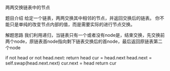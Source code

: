 两两交换链表中的节点

题目介绍
给定一个链表，两两交换其中相邻的节点，并返回交换后的链表。
你不能只是单纯的改变节点内部的值，而是需要实际的进行节点交换。

解题思路
我们利用递归，当链表只有一个或者没有node是，结束交换，先交换前两个node，原链表首node指向剩下链表交换后的首node，最后返回原链表第二个node

if not head or not head.next:
	return head
cur = head.next
head.next = self.swap(head.next.next)
cur.next = head
return cur
